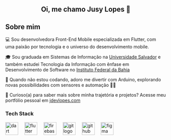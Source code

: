 <h2 align="center">Oi, me chamo Jusy Lopes 👋</h2>

## Sobre mim

💻 Sou desenvolvedora Front-End Mobile especializada em Flutter, com uma paixão por tecnologia e o universo do desenvolvimento mobile.

🎓 Sou graduada em Sistemas de Informação na [Universidade Salvador](https://www.unifacs.br) e também estudei Tecnologia da Informação com ênfase em Desenvolvimento de Software no [Instituto Federal da Bahia](https://portal.ifba.edu.br)

🚀 Quando não estou codando, adoro me divertir com Arduino, explorando novas possibilidades com sensores e automação 🤖✨

🌟 Curioso(a) para saber mais sobre minha trajetória e projetos? Acesse meu portfólio pessoal em [jdevlopes.com](https://jdevlopes.com)

### Tech Stack

<div align="left">
  <img src="https://cdn.jsdelivr.net/gh/devicons/devicon/icons/dart/dart-original.svg" height="40" alt="dart logo"  />
  <img width="12" />
  <img src="https://cdn.jsdelivr.net/gh/devicons/devicon/icons/flutter/flutter-original.svg" height="40" alt="flutter logo"  />
  <img width="12" />
  <img src="https://skillicons.dev/icons?i=firebase" height="40" alt="firebase logo"  />
  <img width="12" />
  <img src="https://skillicons.dev/icons?i=git" height="40" alt="git logo"  />
  <img width="12" />
  <img src="https://skillicons.dev/icons?i=github" height="40" alt="github logo"  />
  <img width="12" />
   <img src="https://cdn.jsdelivr.net/gh/devicons/devicon/icons/figma/figma-original.svg" height="40" alt="figma logo"  />
  <img width="12" />
 </div>

